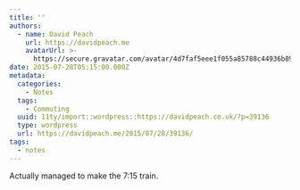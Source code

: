 ```yaml
---
title: ''
authors:
  - name: David Peach
    url: https://davidpeach.me
    avatarUrl: >-
      https://secure.gravatar.com/avatar/4d7faf5eee1f055a85788c44936b8995eaab6dfb004e7854ec747ccb272e91ee?s=96&d=mm&r=g
date: 2015-07-28T05:15:00.000Z
metadata:
  categories:
    - Notes
  tags:
    - Commuting
  uuid: 11ty/import::wordpress::https://davidpeach.co.uk/?p=39136
  type: wordpress
  url: https://davidpeach.me/2015/07/28/39136/
tags:
  - notes
---
```

Actually managed to make the 7:15 train.